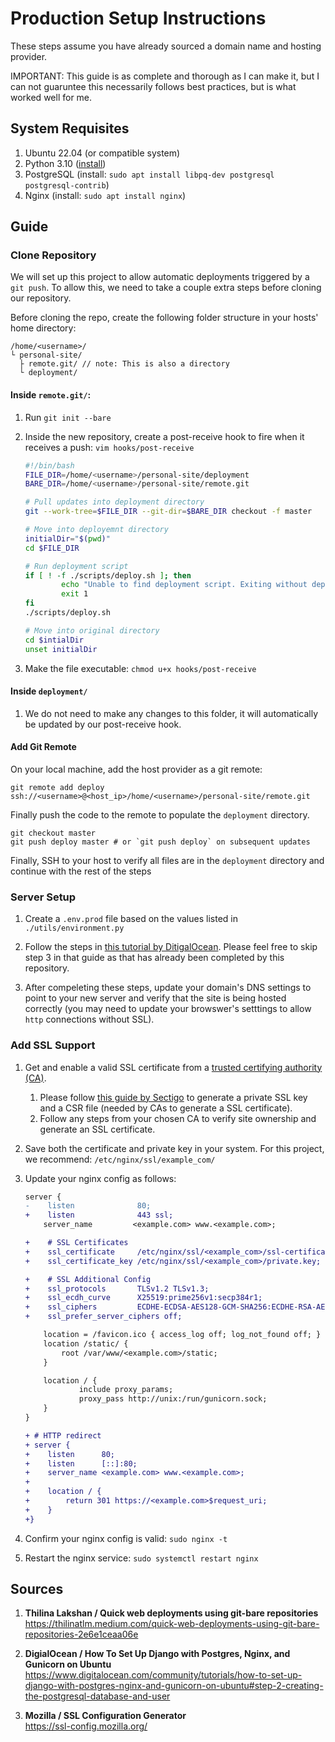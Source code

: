 # Production Setup Instructions

These steps assume you have already sourced a domain name and hosting provider.

IMPORTANT: This guide is as complete and thorough as I can make it, but I can
not guaruntee this necessarily follows best practices, but is what worked well
for me.

## System Requisites

1. Ubuntu 22.04 (or compatible system)
2. Python 3.10 ([install](https://www.python.org/downloads/release/python-31012/))
3. PostgreSQL (install: `sudo apt install libpq-dev postgresql postgresql-contrib`)
4. Nginx (install: `sudo apt install nginx`)

## Guide

### Clone Repository

We will set up this project to allow automatic deployments triggered by a
`git push`. To allow this, we need to take a couple extra steps before cloning
our repository.

Before cloning the repo, create the following folder structure in your hosts'
home directory:

```
/home/<username>/
└ personal-site/
  ├ remote.git/ // note: This is also a directory
  └ deployment/
```

#### Inside `remote.git/`:

1. Run `git init --bare`
2. Inside the new repository, create a post-receive hook to fire when it
   receives a push: `vim hooks/post-receive`

    ```sh
    #!/bin/bash
    FILE_DIR=/home/<username>/personal-site/deployment
    BARE_DIR=/home/<username>/personal-site/remote.git

    # Pull updates into deployment directory
    git --work-tree=$FILE_DIR --git-dir=$BARE_DIR checkout -f master

    # Move into deployemnt directory
    initialDir="$(pwd)"
    cd $FILE_DIR

    # Run deployment script
    if [ ! -f ./scripts/deploy.sh ]; then
            echo "Unable to find deployment script. Exiting without deployment"
            exit 1
    fi
    ./scripts/deploy.sh

    # Move into original directory
    cd $intialDir
    unset initialDir
    ```

3. Make the file executable: `chmod u+x hooks/post-receive`

#### Inside `deployment/`

1. We do not need to make any changes to this folder, it will automatically be
   updated by our post-receive hook.

#### Add Git Remote

On your local machine, add the host provider as a git remote:

```
git remote add deploy ssh://<username>@<host_ip>/home/<username>/personal-site/remote.git
```

Finally push the code to the remote to populate the `deployment` directory.

```
git checkout master
git push deploy master # or `git push deploy` on subsequent updates
```

Finally, SSH to your host to verify all files are in the `deployment` directory
and continue with the rest of the steps


### Server Setup

1. Create a `.env.prod` file based on the values listed in
   `./utils/environment.py`

2. Follow the steps in [this tutorial by DitigalOcean](https://www.digitalocean.com/community/tutorials/how-to-set-up-django-with-postgres-nginx-and-gunicorn-on-ubuntu#step-2-creating-the-postgresql-database-and-user).
Please feel free to skip step 3 in that guide as that has already been completed
by this repository.

3. After compeleting these steps, update your domain's DNS settings to point to
your new server and verify that the site is being hosted correctly (you may need
to update your browswer's setttings to allow `http` connections without SSL).


### Add SSL Support

1. Get and enable a valid SSL certificate from a [trusted certifying authority (CA)](https://developer.visa.com/pages/trusted_certifying_authorities).

    1. Please follow [this guide by Sectigo](https://www.sectigo.com/knowledge-base/detail/ECC-CSR-Generation-Using-OpenSSL-1527076086315/kA01N000000zFKR) to generate
       a private SSL key and a CSR file (needed by CAs to generate a SSL
       certificate).
    2. Follow any steps from your chosen CA to verify site ownership and
       generate an SSL certificate.

2. Save both the certificate and private key in your system. For this project,
   we recommend: `/etc/nginx/ssl/example_com/`
3. Update your nginx config as follows:

    ```diff
    server {
    -    listen              80;
    +    listen              443 ssl;
        server_name         <example.com> www.<example.com>;

    +    # SSL Certificates
    +    ssl_certificate     /etc/nginx/ssl/<example_com>/ssl-certificate.crt;
    +    ssl_certificate_key /etc/nginx/ssl/<example_com>/private.key;

    +    # SSL Additional Config
    +    ssl_protocols       TLSv1.2 TLSv1.3;
    +    ssl_ecdh_curve      X25519:prime256v1:secp384r1;
    +    ssl_ciphers         ECDHE-ECDSA-AES128-GCM-SHA256:ECDHE-RSA-AES128-GCM-SHA256:ECDHE-ECDSA-AES256-GCM-SHA384:ECDHE-RSA-AES256-GCM-SHA384:ECDHE-ECDSA-CHACHA20-POLY1305:ECDHE-RSA-CHACHA20-POLY1305:DHE-RSA-AES128-GCM-SHA256:DHE-RSA-AES256-GCM-SHA384:DHE-RSA-CHACHA20-POLY1305;
    +    ssl_prefer_server_ciphers off;

        location = /favicon.ico { access_log off; log_not_found off; }
        location /static/ {
            root /var/www/<example.com>/static;
        }

        location / {
                include proxy_params;
                proxy_pass http://unix:/run/gunicorn.sock;
        }
    }

    + # HTTP redirect
    + server {
    +    listen      80;
    +    listen      [::]:80;
    +    server_name <example.com> www.<example.com>;
    +
    +    location / {
    +        return 301 https://<example.com>$request_uri;
    +    }
    +}
    ```

4. Confirm your nginx config is valid: `sudo nginx -t`
5. Restart the nginx service: `sudo systemctl restart nginx`


## Sources

1. **Thilina Lakshan / Quick web deployments using git-bare repositories**  
    https://thilinatlm.medium.com/quick-web-deployments-using-git-bare-repositories-2e6e1ceaa06e

2. **DigialOcean / How To Set Up Django with Postgres, Nginx, and Gunicorn on Ubuntu**  
    https://www.digitalocean.com/community/tutorials/how-to-set-up-django-with-postgres-nginx-and-gunicorn-on-ubuntu#step-2-creating-the-postgresql-database-and-user

3. **Mozilla / SSL Configuration Generator**  
    https://ssl-config.mozilla.org/